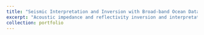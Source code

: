 ```yaml
---
title: "Seismic Interpretation and Inversion with Broad-band Ocean Dataset"
excerpt: "Acoustic impedance and reflectivity inversion and interpretation<br/><img src='/images/Seismic Interpretation 1.png'>"
collection: portfolio
---
```



